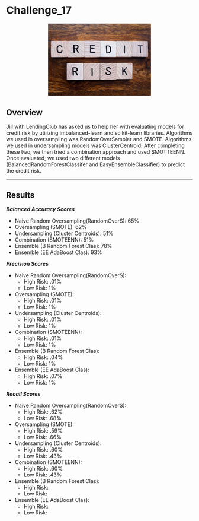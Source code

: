 # Challenge_17


<p align="center" width="100%">
    <img width="55%" src="https://github.com/LindsayTeeters/Challenge_17/blob/main/Resources/CreditRiskTiles.png">
</p>


## Overview

Jill with LendingClub has asked us to help her with evaluating models for credit risk by utilizing imbalanced-learn and scikit-learn libraries. Algorithms we used in oversampling was RandomOverSampler and SMOTE. Algorithms we used in undersampling models was ClusterCentroid. After completing these two, we then tried a combination approach and used SMOTTEENN. Once evaluated, we used two different models (BalancedRandomForestClassifer and EasyEnsembleClassifier) to predict the credit risk.

----------------------------------------------------------------

## Results
<b><i> Balanced Accuracy Scores </i></b>

* Naive Random Oversampling(RandomOverS): 65%
* Oversampling (SMOTE): 62%
* Undersampling (Cluster Centroids): 51%
* Combination (SMOTEENN): 51%
* Ensemble (B Random Forest Clas): 78%
* Ensemble (EE AdaBoost Clas): 93%

<b><i> Precision Scores </i></b>

* Naive Random Oversampling(RandomOverS): 
    - High Risk: .01%
    - Low Risk:   1%
* Oversampling (SMOTE): 
    - High Risk: .01%
    - Low Risk:  1%
* Undersampling (Cluster Centroids): 
    - High Risk: .01%
    - Low Risk:   1%
* Combination (SMOTEENN): 
    - High Risk: .01%
    - Low Risk:   1%
* Ensemble (B Random Forest Clas):
    - High Risk: .04%
    - Low Risk:   1%
* Ensemble (EE AdaBoost Clas): 
    - High Risk: .07%
    - Low Risk:   1%

<b><i> Recall Scores </i></b>

* Naive Random Oversampling(RandomOverS): 
    - High Risk: .62%
    - Low Risk:  .68%
* Oversampling (SMOTE): 
    - High Risk: .59%
    - Low Risk:  .66%
* Undersampling (Cluster Centroids): 
    - High Risk: .60%
    - Low Risk:  .43%
* Combination (SMOTEENN): 
    - High Risk: .60%
    - Low Risk:  .43%
* Ensemble (B Random Forest Clas):
    - High Risk: 
    - Low Risk:   
* Ensemble (EE AdaBoost Clas): 
    - High Risk: 
    - Low Risk:   
